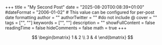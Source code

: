 +++
title = "My Second Post"
date = "2025-08-20T00:08:39+01:00"
#dateFormat = "2006-01-02" # This value can be configured for per-post date formatting
author = ""
authorTwitter = "" #do not include @
cover = ""
tags = ["", ""]
keywords = ["", ""]
description = ""
showFullContent = false
readingTime = false
hideComments = false
math = true
+++

$$
\begin{bmatrix}
1 & 2 \\
3 & 4
\end{bmatrix}
$$
